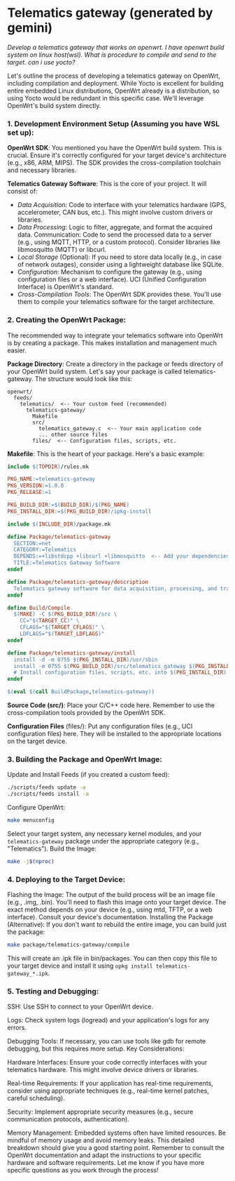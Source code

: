 # Telematics gateway (generated by gemini)
*Develop a telematics gateway that works on openwrt. I have openwrt build system on linux host(wsl). What is procedure to compile and send to the target. can i use yocto?*

Let's outline the process of developing a telematics gateway on OpenWrt, including compilation and deployment. While Yocto is excellent for building entire embedded Linux distributions, OpenWrt already is a distribution, so using Yocto would be redundant in this specific case. We'll leverage OpenWrt's build system directly.

### 1. Development Environment Setup (Assuming you have WSL set up):
**OpenWrt SDK**: You mentioned you have the OpenWrt build system. This is crucial. Ensure it's correctly configured for your target device's architecture (e.g., x86, ARM, MIPS). The SDK provides the cross-compilation toolchain and necessary libraries.

**Telematics Gateway Software**: This is the core of your project. It will consist of:
- *Data Acquisition*: Code to interface with your telematics hardware (GPS, accelerometer, CAN bus, etc.). This might involve custom drivers or libraries.
- *Data Processing*: Logic to filter, aggregate, and format the acquired data.
Communication: Code to send the processed data to a server (e.g., using MQTT, HTTP, or a custom protocol). Consider libraries like libmosquitto (MQTT) or libcurl.
- *Local Storage* (Optional): If you need to store data locally (e.g., in case of network outages), consider using a lightweight database like SQLite.
- *Configuration*: Mechanism to configure the gateway (e.g., using configuration files or a web interface). UCI (Unified Configuration Interface) is OpenWrt's standard.
- *Cross-Compilation Tools*: The OpenWrt SDK provides these. You'll use them to compile your telematics software for the target architecture.

### 2. Creating the OpenWrt Package:
The recommended way to integrate your telematics software into OpenWrt is by creating a package. This makes installation and management much easier.

**Package Directory**: Create a directory in the package or feeds directory of your OpenWrt build system. Let's say your package is called telematics-gateway. The structure would look like this:
```
openwrt/
  feeds/
    telematics/  <-- Your custom feed (recommended)
      telematics-gateway/
        Makefile
        src/
          telematics_gateway.c  <-- Your main application code
          ... other source files
        files/  <-- Configuration files, scripts, etc.
```
**Makefile**: This is the heart of your package. Here's a basic example:
```Makefile
include $(TOPDIR)/rules.mk

PKG_NAME:=telematics-gateway
PKG_VERSION:=1.0.0
PKG_RELEASE:=1

PKG_BUILD_DIR:=$(BUILD_DIR)/$(PKG_NAME)
PKG_INSTALL_DIR:=$(PKG_BUILD_DIR)/ipkg-install

include $(INCLUDE_DIR)/package.mk

define Package/telematics-gateway
  SECTION:=net
  CATEGORY:=Telematics
  DEPENDS:=+libstdcpp +libcurl +libmosquitto  <-- Add your dependencies
  TITLE:=Telematics Gateway Software
endef

define Package/telematics-gateway/description
  Telematics gateway software for data acquisition, processing, and transmission.
endef

define Build/Compile
  $(MAKE) -C $(PKG_BUILD_DIR)/src \
    CC="$(TARGET_CC)" \
    CFLAGS="$(TARGET_CFLAGS)" \
    LDFLAGS="$(TARGET_LDFLAGS)"
endef

define Package/telematics-gateway/install
  install -d -m 0755 $(PKG_INSTALL_DIR)/usr/sbin
  install -m 0755 $(PKG_BUILD_DIR)/src/telematics_gateway $(PKG_INSTALL_DIR)/usr/sbin/
  # Install configuration files, scripts, etc. into $(PKG_INSTALL_DIR)
endef

$(eval $(call BuildPackage,telematics-gateway))
```

**Source Code (src/)**: Place your C/C++ code here. Remember to use the cross-compilation tools provided by the OpenWrt SDK.

**Configuration Files** (files/): Put any configuration files (e.g., UCI configuration files) here. They will be installed to the appropriate locations on the target device.

### 3. Building the Package and OpenWrt Image:
Update and Install Feeds (if you created a custom feed):
```Bash
./scripts/feeds update -a
./scripts/feeds install -a
```

Configure OpenWrt:
```Bash
make menuconfig
```
Select your target system, any necessary kernel modules, and your `telematics-gateway` package under the appropriate category (e.g., "Telematics").
Build the Image:
```Bash
make -j$(nproc)
```

### 4. Deploying to the Target Device:
Flashing the Image: The output of the build process will be an image file (e.g., .img, .bin). You'll need to flash this image onto your target device. The exact method depends on your device (e.g., using mtd, TFTP, or a web interface). Consult your device's documentation.
Installing the Package (Alternative): If you don't want to rebuild the entire image, you can build just the package:
```Bash
make package/telematics-gateway/compile
```
This will create an .ipk file in bin/packages. You can then copy this file to your target device and install it using `opkg install telematics-gateway_*.ipk`.

### 5. Testing and Debugging:

SSH: Use SSH to connect to your OpenWrt device.

Logs: Check system logs (logread) and your application's logs for any errors.

Debugging Tools: If necessary, you can use tools like gdb for remote debugging, but this requires more setup.
Key Considerations:

Hardware Interfaces: Ensure your code correctly interfaces with your telematics hardware. This might involve device drivers or libraries.

Real-time Requirements: If your application has real-time requirements, consider using appropriate techniques (e.g., real-time kernel patches, careful scheduling).

Security: Implement appropriate security measures (e.g., secure communication protocols, authentication).

Memory Management: Embedded systems often have limited resources. Be mindful of memory usage and avoid memory leaks.
This detailed breakdown should give you a good starting point. Remember to consult the OpenWrt documentation and adapt the instructions to your specific hardware and software requirements. Let me know if you have more specific questions as you work through the process!
